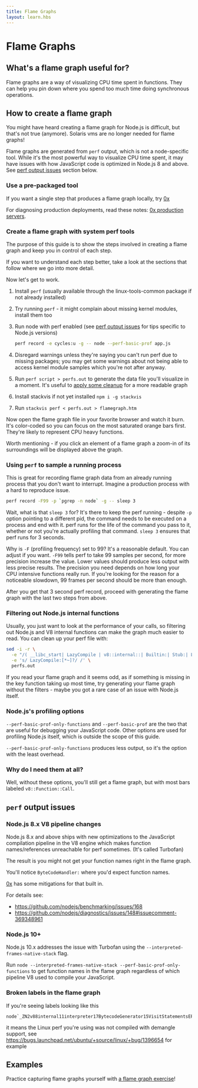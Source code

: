 ```yaml
---
title: Flame Graphs
layout: learn.hbs
---
```


# Flame Graphs

## What's a flame graph useful for?

Flame graphs are a way of visualizing CPU time spent in functions. They can help you pin down where you spend too much time doing synchronous operations.

## How to create a flame graph

You might have heard creating a flame graph for Node.js is difficult, but that's not true (anymore).
Solaris vms are no longer needed for flame graphs!

Flame graphs are generated from `perf` output, which is not a node-specific tool. While it's the most powerful way to visualize CPU time spent, it may have issues with how JavaScript code is optimized in Node.js 8 and above. See [perf output issues](#perf-output-issues) section below.

### Use a pre-packaged tool

If you want a single step that produces a flame graph locally, try [0x](https://www.npmjs.com/package/0x)

For diagnosing production deployments, read these notes: [0x production servers][].

### Create a flame graph with system perf tools

The purpose of this guide is to show the steps involved in creating a flame graph and keep you in control of each step.

If you want to understand each step better, take a look at the sections that follow where we go into more detail.

Now let's get to work.

1. Install `perf` (usually available through the linux-tools-common package if not already installed)
2. Try running `perf` - it might complain about missing kernel modules, install them too
3. Run node with perf enabled (see [perf output issues](#perf-output-issues) for tips specific to Node.js versions)

   ```bash
   perf record -e cycles:u -g -- node --perf-basic-prof app.js
   ```

4. Disregard warnings unless they're saying you can't run perf due to missing packages; you may get some warnings about not being able to access kernel module samples which you're not after anyway.
5. Run `perf script > perfs.out` to generate the data file you'll visualize in a moment. It's useful to [apply some cleanup](#filtering-out-nodejs-internal-functions) for a more readable graph
6. Install stackvis if not yet installed `npm i -g stackvis`
7. Run `stackvis perf < perfs.out > flamegraph.htm`

Now open the flame graph file in your favorite browser and watch it burn. It's color-coded so you can focus on the most saturated orange bars first. They're likely to represent CPU heavy functions.

Worth mentioning - if you click an element of a flame graph a zoom-in of its surroundings will be displayed above the graph.

### Using `perf` to sample a running process

This is great for recording flame graph data from an already running process that you don't want to interrupt. Imagine a production process with a hard to reproduce issue.

```bash
perf record -F99 -p `pgrep -n node` -g -- sleep 3
```

Wait, what is that `sleep 3` for? It's there to keep the perf running - despite `-p` option pointing to a different pid, the command needs to be executed on a process and end with it.
perf runs for the life of the command you pass to it, whether or not you're actually profiling that command. `sleep 3` ensures that perf runs for 3 seconds.

Why is `-F` (profiling frequency) set to 99? It's a reasonable default. You can adjust if you want.
`-F99` tells perf to take 99 samples per second, for more precision increase the value. Lower values should produce less output with less precise results. The precision you need depends on how long your CPU intensive functions really run. If you're looking for the reason for a noticeable slowdown, 99 frames per second should be more than enough.

After you get that 3 second perf record, proceed with generating the flame graph with the last two steps from above.

### Filtering out Node.js internal functions

Usually, you just want to look at the performance of your calls, so filtering out Node.js and V8 internal functions can make the graph much easier to read. You can clean up your perf file with:

```bash
sed -i -r \
  -e "/( __libc_start| LazyCompile | v8::internal::| Builtin:| Stub:| LoadIC:|\[unknown\]| LoadPolymorphicIC:)/d" \
  -e 's/ LazyCompile:[*~]?/ /' \
  perfs.out
```

If you read your flame graph and it seems odd, as if something is missing in the key function taking up most time, try generating your flame graph without the filters - maybe you got a rare case of an issue with Node.js itself.

### Node.js's profiling options

`--perf-basic-prof-only-functions` and `--perf-basic-prof` are the two that are useful for debugging your JavaScript code. Other options are used for profiling Node.js itself, which is outside the scope of this guide.

`--perf-basic-prof-only-functions` produces less output, so it's the option with the least overhead.

### Why do I need them at all?

Well, without these options, you'll still get a flame graph, but with most bars labeled `v8::Function::Call`.

## `perf` output issues

### Node.js 8.x V8 pipeline changes

Node.js 8.x and above ships with new optimizations to the JavaScript compilation pipeline in the V8 engine which makes function names/references unreachable for perf sometimes. (It's called Turbofan)

The result is you might not get your function names right in the flame graph.

You'll notice `ByteCodeHandler:` where you'd expect function names.

[0x](https://www.npmjs.com/package/0x) has some mitigations for that built in.

For details see:

- https://github.com/nodejs/benchmarking/issues/168
- https://github.com/nodejs/diagnostics/issues/148#issuecomment-369348961

### Node.js 10+

Node.js 10.x addresses the issue with Turbofan using the `--interpreted-frames-native-stack` flag.

Run `node --interpreted-frames-native-stack --perf-basic-prof-only-functions` to get function names in the flame graph regardless of which pipeline V8 used to compile your JavaScript.

### Broken labels in the flame graph

If you're seeing labels looking like this

```
node`_ZN2v88internal11interpreter17BytecodeGenerator15VisitStatementsEPNS0_8ZoneListIPNS0_9StatementEEE
```

it means the Linux perf you're using was not compiled with demangle support, see https://bugs.launchpad.net/ubuntu/+source/linux/+bug/1396654 for example

## Examples

Practice capturing flame graphs yourself with [a flame graph exercise](https://github.com/naugtur/node-example-flamegraph)!

[0x production servers]: https://github.com/davidmarkclements/0x/blob/master/docs/production-servers.md
